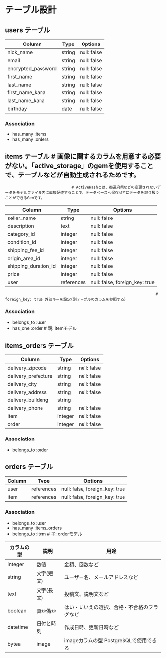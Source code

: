 # テーブル設計

## users テーブル

| Column               | Type       | Options                        |
| -------------------  | ---------- | ------------------------------ |
| nick_name            | string     | null: false                    |   # null: false: カラムが空の状態では保存できない
| email                | string     | null: false                    |   
| encrypted_password   | string     | null: false                    |   # encrypted_password ユーザー登録時などに入力するパスワードの意味
| first_name           | string     | null: false                    |   # encryptedは「暗号化された」という意味
| last_name            | string     | null: false                    |
| first_name_kana      | string     | null: false                    |
| last_name_kana       | string     | null: false                    |
| birthday             | date       | null: false                    |

### Association

- has_many :items
- has_many :orders
   
## items テーブル                                                   # 画像に関するカラムを用意する必要がない。「active_storage」のgemを使用することで、テーブルなどが自動生成されるためです。 
                                  # ActiveHashとは、都道府県などの変更されないデータをモデルファイル内に直接記述することで、データベースへ保存せずにデータを取り扱うことができるGemです。
| Column               | Type       | Options                        |
| -------------------  | ---------- | -------------------------------|
| seller_name          | string     | null: false                    |
| description          | text       | null: false                    |
| category_id          | integer    | null: false                    | # Active Hashを利用する場合は、各種情報に対応するモデルを作成する。categoryモデル
| condition_id         | integer    | null: false                    | # conditionモデル
| shipping_fee_id      | integer    | null: false                    | # shipping_feeモデル
| origin_area_id       | integer    | null: false                    |
| shipping_duration_id | integer    | null: false                    |
| price                | integer    | null: false                    |
| user                 | references | null: false, foreign_key: true |  # references 他テーブルから情報を参照する際に用いる型です。userと記載するとuser_idというカラムが生成されます。 
                                                                        # foreign_key: true 外部キーを設定(別テーブルのカラムを参照する)
### Association

- belongs_to :user
- has_one :order              # 親: itemモデル
   
## items_orders テーブル 
   
| Column               | Type       | Options                        |
| -------------------  | ---------- | -------------------------------|
| delivery_zipcode     | string     | null: false                    |
| delivery_prefecture  | string     | null: false                    |
| delivery_city        | string     | null: false                    |
| delivery_address     | string     | null: false                    |
| delivery_buildeng    | string     |                                |  # 建物名は入力任意項目のためNOT NULL制約はかけない
| delivery_phone       | string     | null: false                    |
| item                 | integer    | null: false                    |  
| order                | integer    | null: false                    |  # unique: true 一意生のみ許可(同じ値は保存できない)
   
### Association

- belongs_to :order

## orders テーブル   
   
| Column               | Type       | Options                        |
| -------------------  | ---------- | -------------------------------|
| user                 | references | null: false, foreign_key: true |
| item                 | references | null: false, foreign_key: true |

### Association

- belongs_to :user
- has_many :items_orders
- belongs_to :item         # 子: orderモデル


  
  
  
| カラムの型             | 説明       | 用途                                  |      
| -------------------  | ---------- | -------------------------------------|           
| integer              | 数値        | 金額、回数など                         |      
| string               | 文字(短文)  | ユーザー名、メールアドレスなど            |
| text                 | 文字(長文)  | 投稿文、説明文など                      |
| boolean              | 真か偽か    | はい・いいえの選択、合格・不合格のフラグなど |
| datetime             | 日付と時刻   | 作成日時、更新日時など                  | 
| bytea                | image      | imageカラムの型 PostgreSQLで使用できる   |